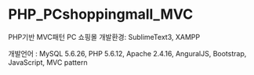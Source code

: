 # PHP_PCshoppingmall_MVC
PHP기반 MVC패턴 PC 쇼핑몰
개발환경: SublimeText3, XAMPP

개발언어 : MySQL 5.6.26, PHP 5.6.12, Apache 2.4.16, AnguralJS, Bootstrap, JavaScript, MVC pattern
